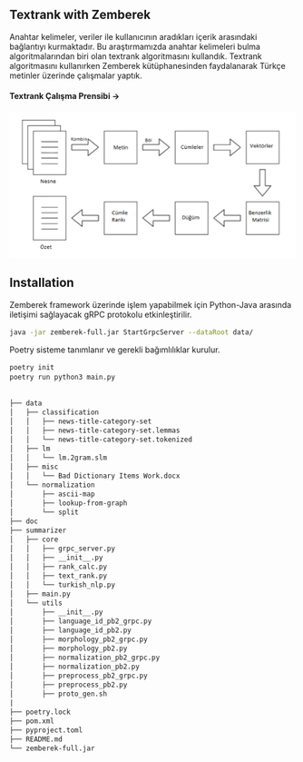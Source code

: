 ## Textrank with Zemberek

Anahtar kelimeler, veriler ile kullanıcının aradıkları içerik arasındaki bağlantıyı
kurmaktadır. Bu araştırmamızda anahtar kelimeleri bulma algoritmalarından biri
olan textrank algoritmasını kullandık. Textrank algoritmasını kullanırken
Zemberek kütüphanesinden faydalanarak Türkçe metinler üzerinde çalışmalar
yaptık.

#### Textrank Çalışma Prensibi ->

![](assets/20230413_152024_textrank-calisma.png)

## Installation

Zemberek framework üzerinde işlem yapabilmek için Python-Java arasında iletişimi sağlayacak gRPC protokolu etkinleştirilir.

```bash
java -jar zemberek-full.jar StartGrpcServer --dataRoot data/
```

Poetry sisteme tanımlanır ve gerekli bağımlılıklar kurulur.

```bash
poetry init 
poetry run python3 main.py
```

```

├── data
│   ├── classification
│   │   ├── news-title-category-set
│   │   ├── news-title-category-set.lemmas
│   │   └── news-title-category-set.tokenized
│   ├── lm
│   │   └── lm.2gram.slm
│   ├── misc
│   │   └── Bad Dictionary Items Work.docx
│   └── normalization
│       ├── ascii-map
│       ├── lookup-from-graph
│       └── split
├── doc
├── summarizer
│   ├── core
│   │   ├── grpc_server.py
│   │   ├── __init__.py
│   │   ├── rank_calc.py
│   │   ├── text_rank.py
│   │   └── turkish_nlp.py
│   ├── main.py
│   └── utils
│       ├── __init__.py
│       ├── language_id_pb2_grpc.py
│       ├── language_id_pb2.py
│       ├── morphology_pb2_grpc.py
│       ├── morphology_pb2.py
│       ├── normalization_pb2_grpc.py
│       ├── normalization_pb2.py
│       ├── preprocess_pb2_grpc.py
│       ├── preprocess_pb2.py
│       ├── proto_gen.sh
|
├── poetry.lock
├── pom.xml
├── pyproject.toml
├── README.md
└── zemberek-full.jar
```
